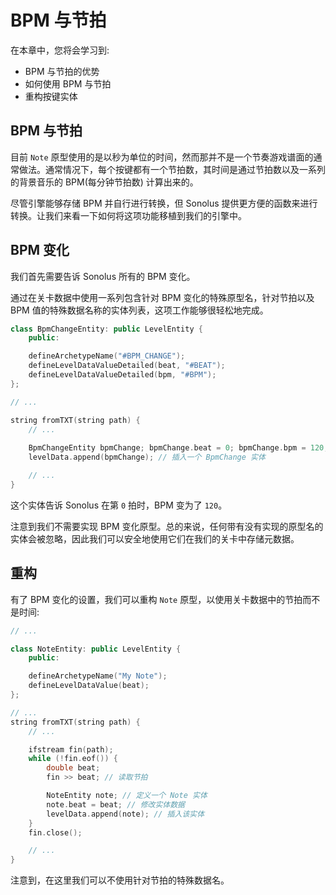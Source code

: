 # BPM 与节拍

在本章中，您将会学习到:

- BPM 与节拍的优势
- 如何使用 BPM 与节拍
- 重构按键实体

## BPM 与节拍

目前 `Note` 原型使用的是以秒为单位的时间，然而那并不是一个节奏游戏谱面的通常做法。通常情况下，每个按键都有一个节拍数，其时间是通过节拍数以及一系列的背景音乐的 BPM(每分钟节拍数) 计算出来的。

尽管引擎能够存储 BPM 并自行进行转换，但 Sonolus 提供更方便的函数来进行转换。让我们来看一下如何将这项功能移植到我们的引擎中。

## BPM 变化

我们首先需要告诉 Sonolus 所有的 BPM 变化。

通过在关卡数据中使用一系列包含针对 BPM 变化的特殊原型名，针对节拍以及 BPM 值的特殊数据名称的实体列表，这项工作能够很轻松地完成。

```cpp title='/convert.h'
class BpmChangeEntity: public LevelEntity {
	public:

	defineArchetypeName("#BPM_CHANGE");
    defineLevelDataValueDetailed(beat, "#BEAT");
    defineLevelDataValueDetailed(bpm, "#BPM");
};

// ...

string fromTXT(string path) {
    // ...
    
    BpmChangeEntity bpmChange; bpmChange.beat = 0; bpmChange.bpm = 120;
    levelData.append(bpmChange); // 插入一个 BpmChange 实体

    // ...
}
```

这个实体告诉 Sonolus 在第 `0` 拍时，BPM 变为了 `120`。

注意到我们不需要实现 BPM 变化原型。总的来说，任何带有没有实现的原型名的实体会被忽略，因此我们可以安全地使用它们在我们的关卡中存储元数据。

## 重构

有了 BPM 变化的设置，我们可以重构 `Note` 原型，以使用关卡数据中的节拍而不是时间:

```cpp title='/convert.h'
// ...

class NoteEntity: public LevelEntity {
    public:

    defineArchetypeName("My Note");
    defineLevelDataValue(beat);
};

// ...
string fromTXT(string path) {
    // ...

    ifstream fin(path);
    while (!fin.eof()) {
        double beat;
        fin >> beat; // 读取节拍

        NoteEntity note; // 定义一个 Note 实体
        note.beat = beat; // 修改实体数据
        levelData.append(note); // 插入该实体
    }
    fin.close();

    // ...
}
```

注意到，在这里我们可以不使用针对节拍的特殊数据名。